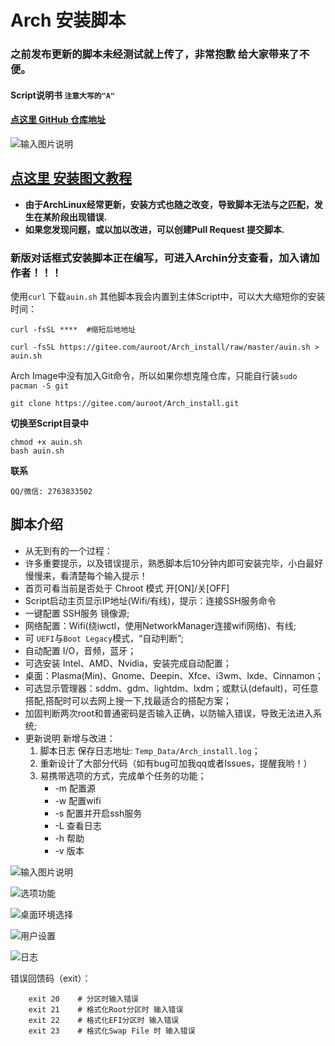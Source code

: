 # Arch 安装脚本

### 之前发布更新的脚本未经测试就上传了，非常抱歉 给大家带来了不便。

#### Script说明书 `注意大写的"A"`

#### [**点这里 GitHub 仓库地址**](https://github.com/BaSierL/Arch_install)

![输入图片说明](https://images.gitee.com/uploads/images/2020/1126/000802_cb4941f8_5700645.png "2020-11-25_23-58.png")

## [点这里 安装图文教程](https://blog.csdn.net/weixin_42871436/article/details/105126833)

- **由于ArchLinux经常更新，安装方式也随之改变，导致脚本无法与之匹配，发生在某阶段出现错误.**
- **如果您发现问题，或以加以改进，可以创建Pull Request 提交脚本.**

### **新版对话框式安装脚本正在编写，可进入Archin分支查看，加入请加作者！！！**


使用`curl` 下载`auin.sh` 其他脚本我会内置到主体Script中，可以大大缩短你的安装时间：

```Shell
curl -fsSL ****  #缩短后地地址
```

```Shell
curl -fsSL https://gitee.com/auroot/Arch_install/raw/master/auin.sh > auin.sh
```

Arch Image中没有加入Git命令，所以如果你想克隆仓库，只能自行装```sudo pacman -S git```

```Shell
git clone https://gitee.com/auroot/Arch_install.git
```

**切换至Script目录中**

```Shell
chmod +x auin.sh
bash auin.sh
```

**联系**

```
QQ/微信: 2763833502
```

## 脚本介绍

- 从无到有的一个过程：
- 许多重要提示，以及错误提示，熟悉脚本后10分钟内即可安装完毕，小白最好慢慢来，看清楚每个输入提示！
- 首页可看当前是否处于 Chroot 模式 开[ON]/关[OFF]
- Script启动主页显示IP地址(Wifi/有线)，提示：连接SSH服务命令
- 一键配置 SSH服务 镜像源;
- 网络配置：Wifi(绕iwctl，使用NetworkManager连接wifi网络)、有线;
- 可 ```UEFI```与```Boot Legacy```模式，“自动判断”;
- 自动配置 I/O，音频，蓝牙；
- 可选安装 Intel、AMD、Nvidia，安装完成自动配置；
- 桌面：Plasma(Min)、Gnome、Deepin、Xfce、i3wm、lxde、Cinnamon；
- 可选显示管理器：sddm、gdm、lightdm、lxdm；或默认(default)，可任意搭配,搭配时可以去网上搜一下,找最适合的搭配方案；
- 加固判断两次root和普通密码是否输入正确，以防输入错误，导致无法进入系统;
- 更新说明 新增与改进：
  1. 脚本日志 保存日志地址: ```Temp_Data/Arch_install.log```；
  2. 重新设计了大部分代码（如有bug可加我qq或者Issues，提醒我哟！）
  3. 易携带选项的方式，完成单个任务的功能；
     - -m   配置源
     - -w   配置wifi
     - -s    配置并开启ssh服务
     - -L    查看日志
     - -h    帮助
     - -v    版本

![输入图片说明](https://images.gitee.com/uploads/images/2020/0323/143132_e370a19e_5700645.jpeg)

![选项功能](https://images.gitee.com/uploads/images/2020/1126/001843_1b29a1bf_5700645.png "2020-11-26_00-18.png")

![桌面环境选择](https://images.gitee.com/uploads/images/2020/1126/000925_1b198084_5700645.png "d.png")

![用户设置](https://images.gitee.com/uploads/images/2020/1126/000943_b4e3c687_5700645.png "u.png")

![日志](https://images.gitee.com/uploads/images/2020/1126/000953_f01ce7fe_5700645.png "l.png")

错误回馈码（exit）：

```
    exit 20    # 分区时输入错误
    exit 21    # 格式化Root分区时 输入错误 
    exit 22    # 格式化EFI分区时 输入错误 
    exit 23    # 格式化Swap File 时 输入错误 
```
